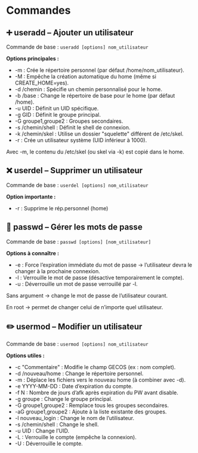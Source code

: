 # Commandes

## **➕ useradd – Ajouter un utilisateur**

Commande de base : `useradd [options] nom_utilisateur`

**Options principales :**

- -m : Crée le répertoire personnel (par défaut /home/nom_utilisateur).
- -M : Empêche la création automatique du home (même si CREATE_HOME=yes).
- -d /chemin : Spécifie un chemin personnalisé pour le home.
- -b /base : Change le répertoire de base pour le home (par défaut /home).
- -u UID : Définit un UID spécifique.
- -g GID : Définit le groupe principal.
- -G groupe1,groupe2 : Groupes secondaires.
- -s /chemin/shell : Définit le shell de connexion.
- -k /chemin/skel : Utilise un dossier "squelette" différent de /etc/skel.
- -r : Crée un utilisateur système (UID inférieur à 1000).

Avec -m, le contenu du /etc/skel (ou skel via -k) est copié dans le home.



## **❌ userdel – Supprimer un utilisateur**

Commande de base : `userdel [options] nom_utilisateur`

**Option importante :**

- -r : Supprime le rép.personnel (home)

## **🔐 passwd – Gérer les mots de passe**

Commande de base : `passwd [options] [nom_utilisateur]`

**Options à connaître :**

- -e : Force l’expiration immédiate du mot de passe → l’utilisateur devra le changer à la prochaine connexion.
- -l : Verrouille le mot de passe (désactive temporairement le compte).
- -u : Déverrouille un mot de passe verrouillé par -l.

Sans argument → change le mot de passe de l’utilisateur courant.

En root → permet de changer celui de n’importe quel utilisateur.

## **✏️ usermod – Modifier un utilisateur**

Commande de base : `usermod [options] nom_utilisateur`

**Options utiles :**

- -c "Commentaire" : Modifie le champ GECOS (ex : nom complet).
- -d /nouveau/home : Change le répertoire personnel.
- -m : Déplace les fichiers vers le nouveau home (à combiner avec -d).
- -e YYYY-MM-DD : Date d’expiration du compte.
- -f N : Nombre de jours d’afk après expiration du PW avant disable.
- -g groupe : Change le groupe principal.
- -G groupe1,groupe2 : Remplace tous les groupes secondaires.
- -aG groupe1,groupe2 : Ajoute à la liste existante des groupes.
- -l nouveau_login : Change le nom de l’utilisateur.
- -s /chemin/shell : Change le shell.
- -u UID : Change l’UID.
- -L : Verrouille le compte (empêche la connexion).
- -U : Déverrouille le compte.

